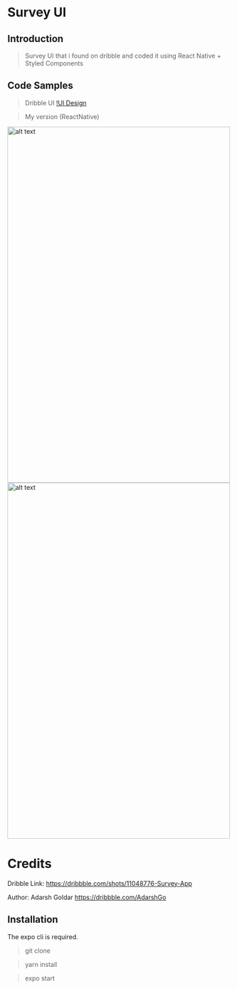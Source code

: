 # Survey UI

## Introduction

> Survey UI that i found on dribble and coded it using React Native + Styled Components

## Code Samples

> Dribble UI [!UI Design](https://cdn.dribbble.com/users/1720296/screenshots/11048776/media/57525c35107d4e42acf0c97cc13d5633.png)

> My version (ReactNative)

<img src="https://imgur.com/CnncJqt.jpg" alt="alt text" width="500px" height="800px">
<img src="https://imgur.com/wqCOUg5.jpg" alt="alt text" width="500px" height="800px">



# Credits

Dribble Link: https://dribbble.com/shots/11048776-Survey-App

Author: Adarsh Goldar https://dribbble.com/AdarshGo





## Installation

The expo cli is required.

> git clone 

> yarn install 

> expo start
